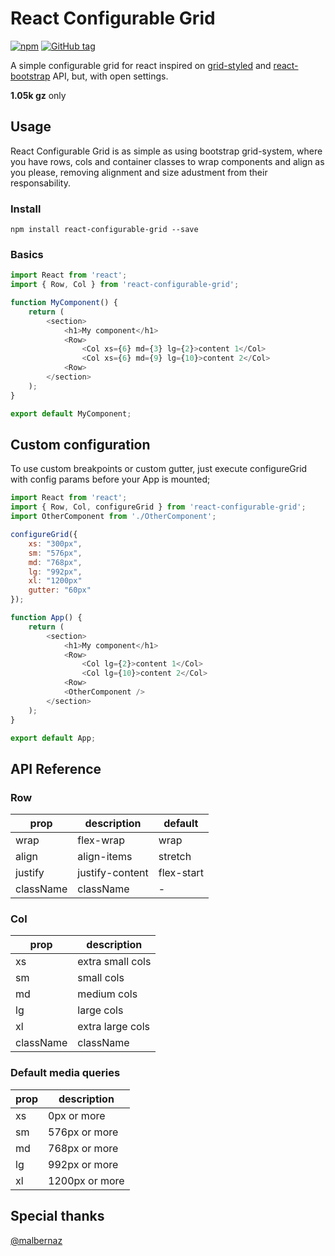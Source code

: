 # React Configurable Grid
[![npm](https://img.shields.io/npm/dt/react-configurable-grid.svg)]()
[![GitHub tag](https://img.shields.io/github/tag/andre-araujo/react-configurable-grid.svg)]()

A simple configurable grid for react inspired on [grid-styled](https://github.com/jxnblk/grid-styled) and [react-bootstrap](https://github.com/react-bootstrap/react-bootstrap) API, but, with open settings.

**1.05k gz** only

## Usage

React Configurable Grid is as simple as using bootstrap grid-system, where you have rows, cols and container classes to wrap components and align as you please, removing alignment and size adustment from their responsability.

### Install

`npm install react-configurable-grid --save`

### Basics

```javascript
import React from 'react';
import { Row, Col } from 'react-configurable-grid';

function MyComponent() {
    return (
        <section>
            <h1>My component</h1>
            <Row>
                <Col xs={6} md={3} lg={2}>content 1</Col>
                <Col xs={6} md={9} lg={10}>content 2</Col>
            <Row>
        </section>
    );
}

export default MyComponent;

```

## Custom configuration

To use custom breakpoints or custom gutter, just execute configureGrid with config params before your App is mounted;

```javascript
import React from 'react';
import { Row, Col, configureGrid } from 'react-configurable-grid';
import OtherComponent from './OtherComponent';

configureGrid({
    xs: "300px",
    sm: "576px",
    md: "768px",
    lg: "992px",
    xl: "1200px"
    gutter: "60px"
});

function App() {
    return (
        <section>
            <h1>My component</h1>
            <Row>
                <Col lg={2}>content 1</Col>
                <Col lg={10}>content 2</Col>
            <Row>
            <OtherComponent />
        </section>
    );
}

export default App;

```

## API Reference

### Row

| prop | description | default |
| --------- | ----------- | ----------- |
| wrap | flex-wrap | wrap |
| align | align-items | stretch |
| justify | justify-content | flex-start |
| className | className | - |

### Col

| prop | description |
| --------- | ----------- |
| xs | extra small cols |
| sm | small cols |
| md | medium cols |
| lg | large cols |
| xl | extra large cols |
| className | className |

### Default media queries

| prop | description |
| --------- | ----------- |
| xs | 0px or more |
| sm | 576px or more |
| md | 768px or more |
| lg | 992px or more |
| xl | 1200px or more |

## Special thanks

[@malbernaz](https://github.com/malbernaz/)